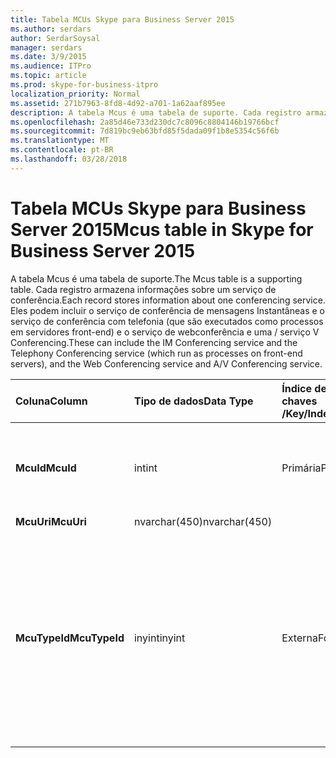 ```yaml
---
title: Tabela MCUs Skype para Business Server 2015
ms.author: serdars
author: SerdarSoysal
manager: serdars
ms.date: 3/9/2015
ms.audience: ITPro
ms.topic: article
ms.prod: skype-for-business-itpro
localization_priority: Normal
ms.assetid: 271b7963-8fd8-4d92-a701-1a62aaf895ee
description: A tabela Mcus é uma tabela de suporte. Cada registro armazena informações sobre um serviço de conferência. Eles podem incluir o serviço de conferência de mensagens Instantâneas e o serviço de conferência com telefonia (que são executados como processos em servidores front-end) e o serviço de webconferência e uma / serviço V Conferencing.
ms.openlocfilehash: 2a85d46e733d230dc7c8096c8804146b19766bcf
ms.sourcegitcommit: 7d819bc9eb63bfd85f5dada09f1b8e5354c56f6b
ms.translationtype: MT
ms.contentlocale: pt-BR
ms.lasthandoff: 03/28/2018
---
```

# <a name="mcus-table-in-skype-for-business-server-2015"></a><span data-ttu-id="d1ffe-105">Tabela MCUs Skype para Business Server 2015</span><span class="sxs-lookup"><span data-stu-id="d1ffe-105">Mcus table in Skype for Business Server 2015</span></span>
 
<span data-ttu-id="d1ffe-106">A tabela Mcus é uma tabela de suporte.</span><span class="sxs-lookup"><span data-stu-id="d1ffe-106">The Mcus table is a supporting table.</span></span> <span data-ttu-id="d1ffe-107">Cada registro armazena informações sobre um serviço de conferência.</span><span class="sxs-lookup"><span data-stu-id="d1ffe-107">Each record stores information about one conferencing service.</span></span> <span data-ttu-id="d1ffe-108">Eles podem incluir o serviço de conferência de mensagens Instantâneas e o serviço de conferência com telefonia (que são executados como processos em servidores front-end) e o serviço de webconferência e uma / serviço V Conferencing.</span><span class="sxs-lookup"><span data-stu-id="d1ffe-108">These can include the IM Conferencing service and the Telephony Conferencing service (which run as processes on front-end servers), and the Web Conferencing service and A/V Conferencing service.</span></span> 
  
|<span data-ttu-id="d1ffe-109">**Coluna**</span><span class="sxs-lookup"><span data-stu-id="d1ffe-109">**Column**</span></span>|<span data-ttu-id="d1ffe-110">**Tipo de dados**</span><span class="sxs-lookup"><span data-stu-id="d1ffe-110">**Data Type**</span></span>|<span data-ttu-id="d1ffe-111">**Índice de chaves /**</span><span class="sxs-lookup"><span data-stu-id="d1ffe-111">**Key/Index**</span></span>|<span data-ttu-id="d1ffe-112">**Detalhes**</span><span class="sxs-lookup"><span data-stu-id="d1ffe-112">**Details**</span></span>|
|:-----|:-----|:-----|:-----|
|<span data-ttu-id="d1ffe-113">**McuId**</span><span class="sxs-lookup"><span data-stu-id="d1ffe-113">**McuId**</span></span> <br/> |<span data-ttu-id="d1ffe-114">int</span><span class="sxs-lookup"><span data-stu-id="d1ffe-114">int</span></span>  <br/> |<span data-ttu-id="d1ffe-115">Primária</span><span class="sxs-lookup"><span data-stu-id="d1ffe-115">Primary</span></span>  <br/> |<span data-ttu-id="d1ffe-116">Número exclusivo que identifica este servidor de conferência.</span><span class="sxs-lookup"><span data-stu-id="d1ffe-116">Unique number identifying this conferencing server.</span></span>  <br/> |
|<span data-ttu-id="d1ffe-117">**McuUri**</span><span class="sxs-lookup"><span data-stu-id="d1ffe-117">**McuUri**</span></span> <br/> |<span data-ttu-id="d1ffe-118">nvarchar(450)</span><span class="sxs-lookup"><span data-stu-id="d1ffe-118">nvarchar(450)</span></span>  <br/> | <br/> | <br/> |
|<span data-ttu-id="d1ffe-119">**McuTypeId**</span><span class="sxs-lookup"><span data-stu-id="d1ffe-119">**McuTypeId**</span></span> <br/> |<span data-ttu-id="d1ffe-120">inyint</span><span class="sxs-lookup"><span data-stu-id="d1ffe-120">inyint</span></span>  <br/> | <span data-ttu-id="d1ffe-121">Externa</span><span class="sxs-lookup"><span data-stu-id="d1ffe-121">Foreign</span></span> <br/> |<span data-ttu-id="d1ffe-122">Tipo de servidor de conferência, como conf:chat (para mensagens instantâneas) ou conf:audio-vídeo.</span><span class="sxs-lookup"><span data-stu-id="d1ffe-122">Conferencing server type, such as conf:chat (for IMs) or conf:audio-video.</span></span> <span data-ttu-id="d1ffe-123">Consulte a [tabela UriTypes](uritypes.md) para obter mais informações.</span><span class="sxs-lookup"><span data-stu-id="d1ffe-123">See the [UriTypes table](uritypes.md) for more information.</span></span> <br/> |
   

